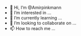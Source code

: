 - 👋 Hi, I’m @Amirpinkmann
- 👀 I’m interested in ...
- 🌱 I’m currently learning ...
- 💞️ I’m looking to collaborate on ...
- 📫 How to reach me ...

<!---
Amirpinkmann/Amirpinkmann is a ✨ special ✨ repository because its `README.md` (this file) appears on your GitHub profile.
You can click the Preview link to take a look at your changes.
--->
